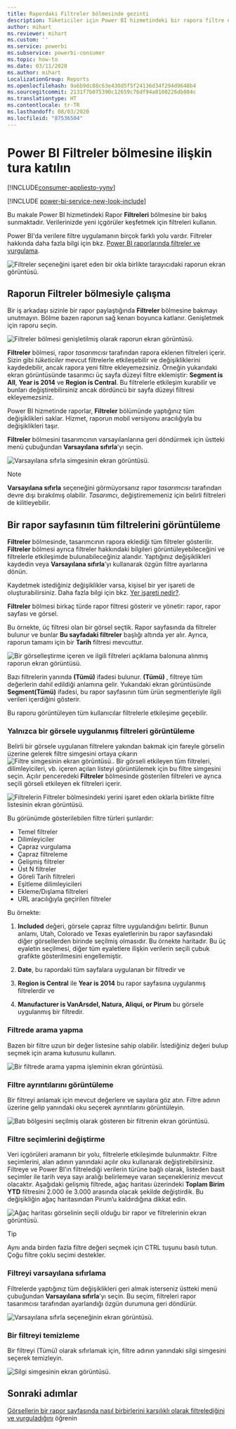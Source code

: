 ```yaml
---
title: Rapordaki Filtreler bölmesinde gezinti
description: Tüketiciler için Power BI hizmetindeki bir rapora filtre ekleme
author: mihart
ms.reviewer: mihart
ms.custom: ''
ms.service: powerbi
ms.subservice: powerbi-consumer
ms.topic: how-to
ms.date: 03/11/2020
ms.author: mihart
LocalizationGroup: Reports
ms.openlocfilehash: 9a6b9dc88c63e430d5f5f24136d34f294d9648b4
ms.sourcegitcommit: 2131f7b075390c12659c76df94a8108226db084c
ms.translationtype: HT
ms.contentlocale: tr-TR
ms.lasthandoff: 08/03/2020
ms.locfileid: "87536504"
---
```

# <a name="take-a-tour-of-the-report-filters-pane"></a>Power BI Filtreler bölmesine ilişkin tura katılın

[!INCLUDE[consumer-appliesto-yyny](../includes/consumer-appliesto-yyny.md)]

[!INCLUDE [power-bi-service-new-look-include](../includes/power-bi-service-new-look-include.md)]

Bu makale Power BI hizmetindeki Rapor **Filtreleri** bölmesine bir bakış sunmaktadır. Verilerinizde yeni içgörüler keşfetmek için filtreleri kullanın.

Power BI'da verilere filtre uygulamanın birçok farklı yolu vardır. Filtreler hakkında daha fazla bilgi için bkz. [Power BI raporlarında filtreler ve vurgulama](../create-reports/power-bi-reports-filters-and-highlighting.md).

![Filtreler seçeneğini işaret eden bir okla birlikte tarayıcıdaki raporun ekran görüntüsü.](media/end-user-report-filter/power-bi-report.png)

## <a name="working-with-the-report-filters-pane"></a>Raporun Filtreler bölmesiyle çalışma

Bir iş arkadaşı sizinle bir rapor paylaştığında **Filtreler** bölmesine bakmayı unutmayın. Bölme bazen raporun sağ kenarı boyunca katlanır. Genişletmek için raporu seçin.

![Filtreler bölmesi genişletilmiş olarak raporun ekran görüntüsü.](media/end-user-report-filter/power-bi-expand-filter-pane.png)

**Filtreler** bölmesi, rapor *tasarımcısı* tarafından rapora eklenen filtreleri içerir. Sizin gibi *tüketiciler* mevcut filtrelerle etkileşebilir ve değişikliklerini kaydedebilir, ancak rapora yeni filtre ekleyemezsiniz. Örneğin yukarıdaki ekran görüntüsünde tasarımcı üç sayfa düzeyi filtre eklemiştir: **Segment is All**, **Year is 2014** ve **Region is Central**. Bu filtrelerle etkileşim kurabilir ve bunları değiştirebilirsiniz ancak dördüncü bir sayfa düzeyi filtresi ekleyemezsiniz.

Power BI hizmetinde raporlar, **Filtreler** bölümünde yaptığınız tüm değişiklikleri saklar. Hizmet, raporun mobil versiyonu aracılığıyla bu değişiklikleri taşır. 

**Filtreler** bölmesini tasarımcının varsayılanlarına geri döndürmek için üstteki menü çubuğundan **Varsayılana sıfırla**'yı seçin.

![Varsayılana sıfırla simgesinin ekran görüntüsü.](media/end-user-report-filter/power-bi-reset-icon.png) 

> [!NOTE]
> **Varsayılana sıfırla** seçeneğini görmüyorsanız rapor *tasarımcısı* tarafından devre dışı bırakılmış olabilir. *Tasarımcı*, değiştirememeniz için belirli filtreleri de kilitleyebilir.

## <a name="view-all-the-filters-for-a-report-page"></a>Bir rapor sayfasının tüm filtrelerini görüntüleme

**Filtreler** bölmesinde, tasarımcının rapora eklediği tüm filtreler gösterilir. **Filtreler** bölmesi ayrıca filtreler hakkındaki bilgileri görüntüleyebileceğini ve filtrelerle etkileşimde bulunabileceğiniz alandır. Yaptığınız değişiklikleri kaydedin veya **Varsayılana sıfırla**’yı kullanarak özgün filtre ayarlarına dönün.

Kaydetmek istediğiniz değişiklikler varsa, kişisel bir yer işareti de oluşturabilirsiniz. Daha fazla bilgi için bkz. [Yer işareti nedir?](end-user-bookmarks.md).

**Filtreler** bölmesi birkaç türde rapor filtresi gösterir ve yönetir: rapor, rapor sayfası ve görsel.

Bu örnekte, üç filtresi olan bir görsel seçtik. Rapor sayfasında da filtreler bulunur ve bunlar **Bu sayfadaki filtreler** başlığı altında yer alır. Ayrıca, raporun tamamı için bir **Tarih** filtresi mevcuttur.

![Bir görselleştirme içeren ve ilgili filtreleri açıklama balonuna alınmış raporun ekran görüntüsü.](media/end-user-report-filter/power-bi-filters-pane.png)

Bazı filtrelerin yanında **(Tümü)** ifadesi bulunur. **(Tümü)** , filtreye tüm değerlerin dahil edildiği anlamına gelir. Yukarıdaki ekran görüntüsünde **Segment(Tümü)** ifadesi, bu rapor sayfasının tüm ürün segmentleriyle ilgili verileri içerdiğini gösterir. 

Bu raporu görüntüleyen tüm kullanıcılar filtrelerle etkileşime geçebilir.

### <a name="view-only-those-filters-applied-to-a-visual"></a>Yalnızca bir görsele uygulanmış filtreleri görüntüleme

Belirli bir görsele uygulanan filtrelere yakından bakmak için fareyle görselin üzerine gelerek filtre simgesini ortaya çıkarın ![Filtre simgesinin ekran görüntüsü.](media/end-user-report-filter/power-bi-filter-icon.png). Bir görseli etkileyen tüm filtreleri, dilimleyicileri, vb. içeren açılan listeyi görüntülemek için bu filtre simgesini seçin. Açılır penceredeki **Filtreler** bölmesinde gösterilen filtreleri ve ayrıca seçili görseli etkileyen ek filtreleri içerir.

![Filtrelerin Filtreler bölmesindeki yerini işaret eden oklarla birlikte filtre listesinin ekran görüntüsü.](media/end-user-report-filter/power-bi-hover-filters.png)

Bu görünümde gösterilebilen filtre türleri şunlardır:

- Temel filtreler
- Dilimleyiciler
- Çapraz vurgulama
- Çapraz filtreleme
- Gelişmiş filtreler
- Üst N filtreler
- Göreli Tarih filtreleri
- Eşitleme dilimleyicileri
- Ekleme/Dışlama filtreleri
- URL aracılığıyla geçirilen filtreler

Bu örnekte:
1. **Included** değeri, görsele çapraz filtre uygulandığını belirtir. Bunun anlamı, Utah, Colorado ve Texas eyaletlerinin bu rapor sayfasındaki diğer görsellerden birinde seçilmiş olmasıdır. Bu örnekte haritadır. Bu üç eyaletin seçilmesi, diğer tüm eyaletlere ilişkin verilerin seçili çubuk grafikte gösterilmesini engellemiştir.  

1. **Date**, bu rapordaki tüm sayfalara uygulanan bir filtredir ve

1. **Region is Central** ile **Year is 2014** bu rapor sayfasına uygulanmış filtrelerdir ve

4. **Manufacturer is VanArsdel, Natura, Aliqui, or Pirum** bu görsele uygulanmış bir filtredir.


### <a name="search-in-a-filter"></a>Filtrede arama yapma

Bazen bir filtre uzun bir değer listesine sahip olabilir. İstediğiniz değeri bulup seçmek için arama kutusunu kullanın.

![Bir filtrede arama yapma işleminin ekran görüntüsü.](media/end-user-report-filter/power-bi-search.png)

### <a name="display-filter-details"></a>Filtre ayrıntılarını görüntüleme

Bir filtreyi anlamak için mevcut değerlere ve sayılara göz atın.  Filtre adının üzerine gelip yanındaki oku seçerek ayrıntılarını görüntüleyin.
  
![Batı bölgesini seçilmiş olarak gösteren bir filtrenin ekran görüntüsü.](media/end-user-report-filter/power-bi-filter-expand.png)

### <a name="change-filter-selections"></a>Filtre seçimlerini değiştirme

Veri içgörüleri aramanın bir yolu, filtrelerle etkileşimde bulunmaktır. Filtre seçimlerini, alan adının yanındaki açılır oku kullanarak değiştirebilirsiniz.  Filtreye ve Power BI’ın filtrelediği verilerin türüne bağlı olarak, listeden basit seçimler ile tarih veya sayı aralığı belirlemeye varan seçenekleriniz mevcut olacaktır. Aşağıdaki gelişmiş filtrede, ağaç haritası üzerindeki **Toplam Birim YTD** filtresini 2.000 ile 3.000 arasında olacak şekilde değiştirdik. Bu değişikliğin ağaç haritasından Pirum’u kaldırdığına dikkat edin.
  
![Ağaç haritası görselinin seçili olduğu bir rapor ve filtrelerinin ekran görüntüsü.](media/end-user-report-filter/power-bi-treemap-filters.png)

> [!TIP]
> Aynı anda birden fazla filtre değeri seçmek için CTRL tuşunu basılı tutun. Çoğu filtre çoklu seçimi destekler.

### <a name="reset-filter-to-default"></a>Filtreyi varsayılana sıfırlama

Filtrelerde yaptığınız tüm değişiklikleri geri almak isterseniz üstteki menü çubuğundan **Varsayılana sıfırla**’yı seçin.  Bu seçim, filtreleri rapor tasarımcısı tarafından ayarlandığı özgün durumuna geri döndürür.

![Varsayılana sıfırla seçeneğinin ekran görüntüsü.](media/end-user-report-filter/power-bi-reset-icon.png)

### <a name="clear-a-filter"></a>Bir filtreyi temizleme

Bir filtreyi (Tümü) olarak sıfırlamak için, filtre adının yanındaki silgi simgesini seçerek temizleyin.

![Silgi simgesinin ekran görüntüsü.](media/end-user-report-filter/power-bi-eraser.png)
  
<!--  too much detail for consumers

## Types of filters: text field filters
### List mode
Ticking a checkbox either selects or deselects the value. The **All** checkbox can be used to toggle the state of all checkboxes on or off. The checkboxes represent all the available values for that field.  As you adjust the filter, the restatement updates to reflect your choices. 

![list mode filter](media/end-user-report-filter/power-bi-restatement-new.png)

Note how the restatement now says "is Mar, Apr or May".

### Advanced mode
Select **Advanced Filtering** to switch to advanced mode. Use the dropdown controls and text boxes to identify which fields to include. By choosing between **And** and **Or**, you can build complex filter expressions. Select the **Apply Filter** button when you've set the values you want.  

![advanced mode](media/end-user-report-filter/power-bi-advanced.png)

## Types of filters: numeric field filters
### List mode
If the values are finite, selecting the field name displays a list.  See **Text field filters** &gt; **List mode** above for help using checkboxes.   

### Advanced mode
If the values are infinite or represent a range, selecting the field name opens the advanced filter mode. Use the dropdown and text boxes to specify a range of values that you want to see. 

![advanced filter](media/end-user-report-filter/power-bi-dropdown-and-text.png)

By choosing between **And** and **Or**, you can build complex filter expressions. Select the **Apply Filter** button when you've set the values you want.

## Types of filters: date and time
### List mode
If the values are finite, selecting the field name displays a list.  See **Text field filters** &gt; **List mode** above for help using checkboxes.   

### Advanced mode
If the field values represent date or time, you can specify a start/end time when using Date/Time filters.  

![datetime filter](media/end-user-report-filter/pbi_date-time-filters.png)

-->

## <a name="next-steps"></a>Sonraki adımlar

[Görsellerin bir rapor sayfasında nasıl birbirlerini karşılıklı olarak filtrelediğini ve vurguladığını](end-user-interactions.md) öğrenin
